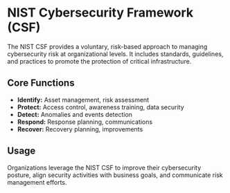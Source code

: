 # NIST Cybersecurity Framework (CSF)

The NIST CSF provides a voluntary, risk-based approach to managing cybersecurity risk at organizational levels. It includes standards, guidelines, and practices to promote the protection of critical infrastructure.

## Core Functions
- **Identify:** Asset management, risk assessment
- **Protect:** Access control, awareness training, data security
- **Detect:** Anomalies and events detection
- **Respond:** Response planning, communications
- **Recover:** Recovery planning, improvements

## Usage
Organizations leverage the NIST CSF to improve their cybersecurity posture, align security activities with business goals, and communicate risk management efforts.
